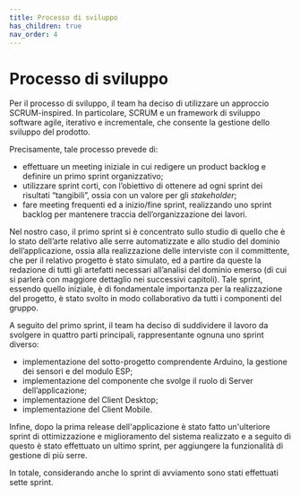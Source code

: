 ```yaml
---
title: Processo di sviluppo
has_children: true
nav_order: 4
---
```


# Processo di sviluppo

Per il processo di sviluppo, il team ha deciso di utilizzare un approccio SCRUM-inspired.
In particolare, SCRUM e un framework di sviluppo software agile, iterativo e incrementale, che consente la gestione dello sviluppo del prodotto.

Precisamente, tale processo prevede di:

- effettuare un meeting iniziale in cui redigere un product backlog e definire un primo sprint organizzativo;
- utilizzare sprint corti, con l’obiettivo di ottenere ad ogni sprint dei risultati “tangibili”, ossia con un valore per gli _stakeholder_;
- fare meeting frequenti ed a inizio/fine sprint, realizzando uno sprint backlog per mantenere traccia dell’organizzazione dei lavori.

Nel nostro caso, il primo sprint si è concentrato sullo studio di quello che è lo stato dell’arte relativo alle serre automatizzate e allo studio del dominio dell’applicazione, ossia alla realizzazione delle interviste con il committente, che per il relativo progetto è stato simulato, ed a partire da queste la redazione di tutti gli artefatti necessari all’analisi del dominio emerso (di cui si parlerà con maggiore dettaglio nei successivi capitoli). Tale sprint, essendo quello iniziale, è di fondamentale importanza per la realizzazione del progetto, è stato svolto in modo collaborativo da tutti i componenti del gruppo.

A seguito del primo sprint, il team ha deciso di suddividere il lavoro da svolgere in quattro parti principali, rappresentante ognuna uno sprint diverso:
- implementazione del sotto-progetto comprendente Arduino, la gestione dei sensori e del modulo ESP;
- implementazione del componente che svolge il ruolo di Server dell’applicazione;
- implementazione del Client Desktop;
- implementazione del Client Mobile.

Infine, dopo la prima release dell'applicazione è stato fatto un'ulteriore sprint di ottimizzazione e miglioramento del sistema realizzato e a seguito di questo è stato effettuato un ultimo sprint, per aggiungere la funzionalità di gestione di più serre.

In totale, considerando anche lo sprint di avviamento sono stati effettuati sette sprint.
